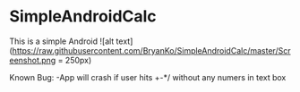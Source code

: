 # SimpleAndroidCalc

This is a simple Android
![alt text](https://raw.githubusercontent.com/BryanKo/SimpleAndroidCalc/master/Screenshot.png = 250px)

Known Bug:
-App will crash if user hits +-*/ without any numers in text box
